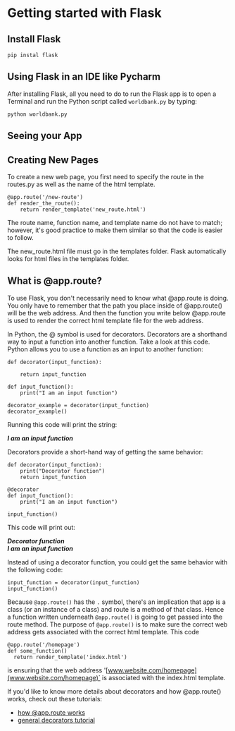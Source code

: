# Getting started with Flask
## Install Flask
    pip instal flask

## Using Flask in an IDE like Pycharm
After installing Flask, all you need to do to run the Flask app is to open a Terminal and 
run the Python script called `worldbank.py` by typing:

    python worldbank.py

## Seeing your App


## Creating New Pages
To create a new web page, you first need to specify the route in the routes.py as well as the name of the html template.

    @app.route('/new-route')
    def render_the_route():
        return render_template('new_route.html')

The route name, function name, and template name do not have to match; however, it's good practice to make them similar so that the code is easier to follow.

The new_route.html file must go in the templates folder. Flask automatically looks for html files in the templates folder.

## What is @app.route?
To use Flask, you don't necessarily need to know what @app.route is doing. You only have to remember that the path you place inside of @app.route() will be the web address. And then the function you write below @app.route is used to render the correct html template file for the web address.

In Python, the @ symbol is used for decorators. Decorators are a shorthand way to input a function into another function. Take a look at this code. Python allows you to use a function as an input to another function:

    def decorator(input_function):
    
        return input_function
    
    def input_function():
        print("I am an input function")
    
    decorator_example = decorator(input_function)
    decorator_example()

Running this code will print the string:

***I am an input function***

Decorators provide a short-hand way of getting the same behavior:

    def decorator(input_function):
        print("Decorator function")
        return input_function
    
    @decorator
    def input_function():
        print("I am an input function")
    
    input_function()

This code will print out:

***Decorator function <br>
I am an input function***

Instead of using a decorator function, you could get the same behavior with the following code:

    input_function = decorator(input_function)
    input_function()

Because `@app.route()` has the `.` symbol, there's an implication that app is a class (or an instance of a class) and route is a method of that class. Hence a function written underneath `@app.route()` is going to get passed into the route method. The purpose of `@app.route()` is to make sure the correct web address gets associated with the correct html template. This code

    @app.route('/homepage')
    def some_function()
      return render_template('index.html')

is ensuring that the web address '[www.website.com/homepage](www.website.com/homepage)` is associated with the index.html template.

If you'd like to know more details about decorators and how @app.route() works, check out these tutorials:
+ [how @app.route works](https://ains.co/blog/things-which-arent-magic-flask-part-1.html)
+ [general decorators tutorial](https://realpython.com/primer-on-python-decorators/)


